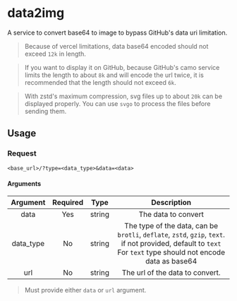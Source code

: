 # data2img

A service to convert base64 to image to bypass GitHub's data uri limitation.

> Because of vercel limitations, data base64 encoded should not exceed `12k` in length.

> If you want to display it on GitHub, because GitHub's camo service limits the length 
> to about `8k` and will encode the url twice, it is recommended that the length 
> should not exceed `6k`.

> With zstd's maximum compression, svg files up to about `20k` can be displayed properly. 
> You can use `svgo` to process the files before sending them.

## Usage

### Request

`<base_url>/?type=<data_type>&data=<data>`

#### Arguments

| Argument  | Required |  Type  |                                                                               Description                                                                               |
|:---------:|:--------:|:------:|:-----------------------------------------------------------------------------------------------------------------------------------------------------------------------:|
|   data    |   Yes    | string |                                                                           The data to convert                                                                           |
| data_type |    No    | string | The type of the data, can be `brotli`, `deflate`, `zstd`, `gzip`, `text`.<br/> if not provided, default to `text`<br/> For `text` type should not encode data as base64 |
|    url    |    No    | string |                                                                     The url of the data to convert.                                                                     |

> Must provide either `data` or `url` argument.